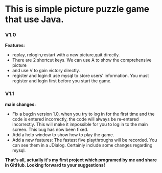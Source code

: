 # This is simple picture puzzle game that use Java.


### V1.0
**Features:**


- replay, relogin,restart with a new picture,quit directly.
- There are 2 shortcut keys. We can use A to show the comprehensive picture 
- and use V to gain victory directly.
- register and login:It use mysql to store users' information. You must register and login first before you start the game.




 ### V1.1
**main changes:** 

- Fix a bug:In version 1.0, when you try to log in for the first time and the code is entered incorrectly, the code will always be re-entered incorrectly. This will make it impossible for you to log in to the main screen. This bug has now been fixed.
- Add a help window to show how to play the game.
- Add a new features: The fastest five playthroughs will be recorded. You can see them in a JDialog. Certainly include some changes regarding mysql.


**That's all, actually it's my first project which programed by me and share in GitHub. Looking forward to your suggestions!**
